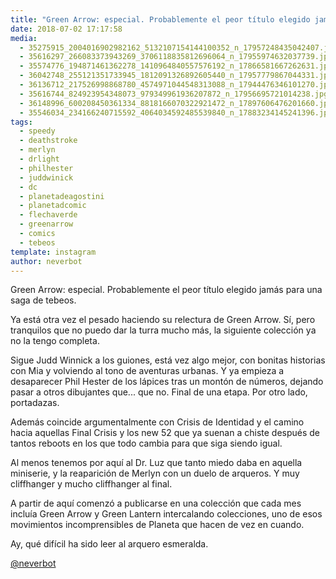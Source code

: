 ```yaml
---
title: "Green Arrow: especial. Probablemente el peor título elegido jamás para una saga de tebeos"
date: 2018-07-02 17:17:58
media: 
  - 35275915_2004016902982162_5132107154144100352_n_17957248435042407.jpg
  - 35616297_266083373943269_3706118835812696064_n_17955974632037739.jpg
  - 35574776_194871461362278_1410964840557576192_n_17866581667262631.jpg
  - 36042748_255121351733945_1812091326892605440_n_17957779867044331.jpg
  - 36136712_217526998868780_4574971044548313088_n_17944476346101270.jpg
  - 35616744_824923954348073_979349961936207872_n_17956695721014238.jpg
  - 36148996_600208450361334_8818166070322921472_n_17897606476201660.jpg
  - 35546034_234166240715592_4064034592485539840_n_17883234145241396.jpg
tags: 
  - speedy
  - deathstroke
  - merlyn
  - drlight
  - philhester
  - juddwinick
  - dc
  - planetadeagostini
  - planetadcomic
  - flechaverde
  - greenarrow
  - comics
  - tebeos
template: instagram
author: neverbot
---
```


Green Arrow: especial. Probablemente el peor título elegido jamás para una saga de tebeos.

Ya está otra vez el pesado haciendo su relectura de Green Arrow. Sí, pero tranquilos que no puedo dar la turra mucho más, la siguiente colección ya no la tengo completa.

Sigue Judd Winnick a los guiones, está vez algo mejor, con bonitas historias con Mia y volviendo al tono de aventuras urbanas. Y ya empieza a desaparecer Phil Hester de los lápices tras un montón de números, dejando pasar a otros dibujantes que... que no. Final de una etapa. Por otro lado, portadazas.

Además coincide argumentalmente con Crisis de Identidad y el camino hacia aquellas Final Crisis y los new 52 que ya suenan a chiste después de tantos reboots en los que todo cambia para que siga siendo igual.

Al menos tenemos por aquí al Dr. Luz que tanto miedo daba en aquella miniserie, y la reaparición de Merlyn con un duelo de arqueros. Y muy cliffhanger y mucho cliffhanger al final.

A partir de aquí comenzó a publicarse en una colección que cada mes incluía Green Arrow y Green Lantern intercalando colecciones, uno de esos movimientos incomprensibles de Planeta que hacen de vez en cuando.

Ay, qué difícil ha sido leer al arquero esmeralda.

[@neverbot](https://instagram.com/neverbot)
